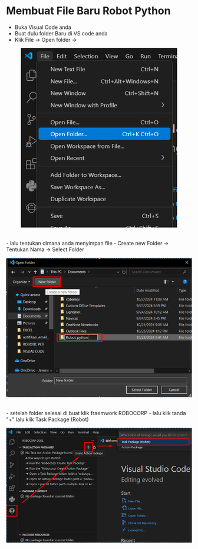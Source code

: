  # Membuat File Baru Robot Python

- Buka Visual Code anda
- Buat dulu folder Baru di VS code anda
- Klik File -> Open folder ->

<p align="center">
  <img src="/image/image1.png" alt="logo"/>
</p>
<br/>
- lalu tentukan dimana anda menyimpan file
- Create new Folder ->  Tentukan Nama -> Select Folder
<br/>
 <p align="center">
  <img src="/image/image2.png" alt="logo"/>
</p>
<br/>
- setelah folder selesai di buat klik fraemwork ROBOCORP
- lalu klik tanda  "+"  lalu klik Task Package (Robot)

<br/>

  <p align="center">
  <img src="/image/image3.png" alt="logo"/>
</p>
